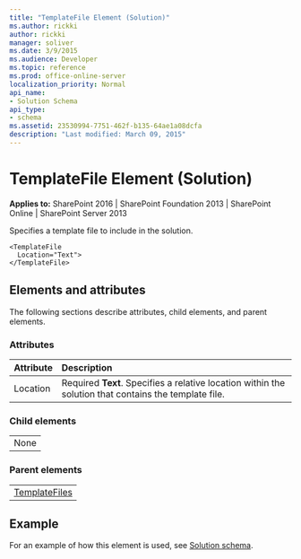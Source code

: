 ```yaml
---
title: "TemplateFile Element (Solution)"
ms.author: rickki
author: rickki
manager: soliver
ms.date: 3/9/2015
ms.audience: Developer
ms.topic: reference
ms.prod: office-online-server
localization_priority: Normal
api_name:
- Solution Schema
api_type:
- schema
ms.assetid: 23530994-7751-462f-b135-64ae1a08dcfa
description: "Last modified: March 09, 2015"
---
```


# TemplateFile Element (Solution)

 
  
 **Applies to:** SharePoint 2016 | SharePoint Foundation 2013 | SharePoint Online | SharePoint Server 2013
  
Specifies a template file to include in the solution.
  
```
<TemplateFile
  Location="Text">
</TemplateFile>
```

## Elements and attributes

The following sections describe attributes, child elements, and parent elements.

### Attributes

|**Attribute**|**Description**|
|:-----|:-----|
|Location  <br/> |Required **Text**. Specifies a relative location within the solution that contains the template file.  <br/> |
   
### Child elements

||
|:-----|
|None |
   
### Parent elements

||
|:-----|
|[TemplateFiles](templatefiles-element-solution.md)|
   
## Example

For an example of how this element is used, see [Solution schema](solution-schema.md).
  

